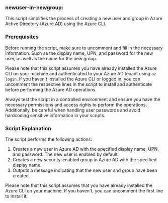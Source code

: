 ### newuser-in-newgroup:

This script simplifies the process of creating a new user and group in Azure Active Directory (Azure AD) using the Azure CLI.

### Prerequisites

Before running the script, make sure to uncomment and fill in the necessary information. Such as the display name, UPN, and password for the new user, as well as the name for the new group.

Please note that this script assumes you have already installed the Azure CLI on your machine and authenticated to your Azure AD tenant using `az login`. If you haven't installed the Azure CLI or logged in, you can uncomment the respective lines in the script to install and authenticate before performing the Azure AD operations.

Always test the script in a controlled environment and ensure you have the necessary permissions and access rights to perform the operations. Additionally, be careful when handling user passwords and avoid hardcoding sensitive information in your scripts.

### Script Explanation

The script performs the following actions:

1. Creates a new user in Azure AD with the specified display name, UPN, and password. The new user is enabled by default.
2. Creates a new security-enabled group in Azure AD with the specified display name.
3. Outputs a message indicating that the new user and group have been created.

Please note that this script assumes that you have already installed the Azure CLI on your machine. If you haven't, you can uncomment the first line to install it.